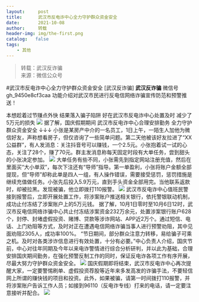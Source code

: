 ```yaml
---
layout:     post
title:      武汉市反电诈中心全力守护群众资金安全
date:       2021-10-08
author:     转载
header-img: img/the-first.png
catalog:   false
tags:
    - 其他
---
```


<blockquote><p>转载：武汉反诈骗<br>
来源：微信公众号</p></blockquote>

#武汉市反电诈中心全力守护群众资金安全
[武汉反诈骗]
**武汉反诈骗**
微信号gh_9450e8cf3caa
功能介绍对武汉市民进行反电信网络诈骗宣传防范和预警推送！

本想趁着过节赚点外快
结果落入骗子陷阱
好在武汉市反电诈中心处置及时
减少了5万元的损失
![]({{site.baseurl}}/postimg/3Lusx8pzaXibicc4j4h9nI314cicOq8l3OdJD1R5OPTqUTedkWOGLKhGF5LenDPHSNibkGlvXMguA8EBqDfNpMm5Vg.jpeg)
据了解，国庆假期期间
武汉市反电诈中心合理安排勤务
全力守护群众资金安全
↓↓↓
小张是某房产中介的一名员工，1日上午，一陌生人加他为微信好友，声称想看房子，但仅咨询了一些简单问题。第二天他被该好友拉进了“XX公益群”，有人发消息：关注抖音号可以赚钱，一个2.5元。小张抱着试一试的心态，关注了28个，赚了70元。群主发消息称每天固定时段有大单任务，尝到甜头的小张决定参加。
![]({{site.baseurl}}/postimg/3Lusx8pzaXibicc4j4h9nI314cicOq8l3OdLIq5pest18odQgwOhbsaniaruaJuKB0jXuOnlpcBhQFeQSaDeagcrrg.png)
大单任务有些不同，小张需先到指定网站注册充值，然后在里面买“大小单双”，每次下注还有“导师”指导。第一单盈利，小张将账户金额全部提现，但“导师”却称此单是四人一组，有人操作错误，需要接受惩罚，惩罚措施是继续充值做任务。小张先后投入5.9万元，直到手头资金全部用完。当他联系返款时，却被拉黑。发现被骗，他立即拨打110报警。
![]({{site.baseurl}}/postimg/3Lusx8pzaXibicc4j4h9nI314cicOq8l3Odo9GoXeOAsDDVGTDgXaunwhVPcz63p7aMJcm9fdSj8emUxuV5kIZZEQ.png)
武汉市反电诈中心值班民警接到报警后，立即开展处置工作，将涉案账户推送相关银行，依托警银联动机制，成功止付冻结了涉案账户上的5万元钱。
据了解，10月1日零时至10月6日12时，武汉市反电信网络诈骗中心共止付冻结涉案资金232万余元，处置涉案银行账户628个，封停、封堵虚假投资、赌博、贷款等涉诈网站、APP近2万个。通过短信、电话、上门劝阻等方式，及时对正在遭遇电信网络诈骗当事人进行预警劝阻，其中见面劝阻2305人，成功率100%。
“节日期间，部分群众注意力转移，易给骗子可乘之机。及时对各类涉诈信息进行有效处置，十分有必要。”中心负责人介绍，国庆节前，中心对往年同期及今年以来电诈警情进行综合分析研判，并以此为基础，合理安排国庆期间勤务，在强化预警反制工作的同时，保证反电诈各项工作有序开展，尽最大努力守护群众资金安全。
![]({{site.baseurl}}/postimg/3Lusx8pzaXibicc4j4h9nI314cicOq8l3OdBD26HcQ99fpNLQb2rH0bAItOBhEAlMKlSw8gmLjlcPFl9crpLOEeMQ.png)
国庆假期即将结束，武汉市反电诈中心再次提醒大家，一定要警惕刷单、虚假投资荐股等近年来多发高发的诈骗手法，不要轻信网上所谓的赚快钱的项目和投资。此外，如果被骗，请第一时间拨打110报警，并将涉案账户告诉工作人员；如接到96110（反电诈专线）打来的电话，请一定要注意接听并配合。
![]({{site.baseurl}}/postimg/8wBAcE4t1v56nPkrqL2G6ADeia69pQ4zyL5pj2GZUMfY6YVsHkSox1kUnHp5icBsBTsDGibPXzfwWflrbddcib8jOA.jpeg)
